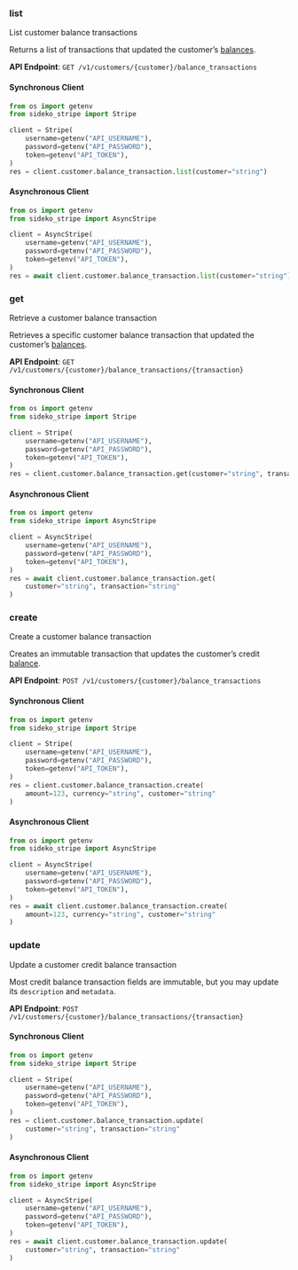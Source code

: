 
### list <a name="list"></a>
List customer balance transactions

<p>Returns a list of transactions that updated the customer’s <a href="/docs/billing/customer/balance">balances</a>.</p>

**API Endpoint**: `GET /v1/customers/{customer}/balance_transactions`

#### Synchronous Client

```python
from os import getenv
from sideko_stripe import Stripe

client = Stripe(
    username=getenv("API_USERNAME"),
    password=getenv("API_PASSWORD"),
    token=getenv("API_TOKEN"),
)
res = client.customer.balance_transaction.list(customer="string")
```

#### Asynchronous Client

```python
from os import getenv
from sideko_stripe import AsyncStripe

client = AsyncStripe(
    username=getenv("API_USERNAME"),
    password=getenv("API_PASSWORD"),
    token=getenv("API_TOKEN"),
)
res = await client.customer.balance_transaction.list(customer="string")
```

### get <a name="get"></a>
Retrieve a customer balance transaction

<p>Retrieves a specific customer balance transaction that updated the customer’s <a href="/docs/billing/customer/balance">balances</a>.</p>

**API Endpoint**: `GET /v1/customers/{customer}/balance_transactions/{transaction}`

#### Synchronous Client

```python
from os import getenv
from sideko_stripe import Stripe

client = Stripe(
    username=getenv("API_USERNAME"),
    password=getenv("API_PASSWORD"),
    token=getenv("API_TOKEN"),
)
res = client.customer.balance_transaction.get(customer="string", transaction="string")
```

#### Asynchronous Client

```python
from os import getenv
from sideko_stripe import AsyncStripe

client = AsyncStripe(
    username=getenv("API_USERNAME"),
    password=getenv("API_PASSWORD"),
    token=getenv("API_TOKEN"),
)
res = await client.customer.balance_transaction.get(
    customer="string", transaction="string"
)
```

### create <a name="create"></a>
Create a customer balance transaction

<p>Creates an immutable transaction that updates the customer’s credit <a href="/docs/billing/customer/balance">balance</a>.</p>

**API Endpoint**: `POST /v1/customers/{customer}/balance_transactions`

#### Synchronous Client

```python
from os import getenv
from sideko_stripe import Stripe

client = Stripe(
    username=getenv("API_USERNAME"),
    password=getenv("API_PASSWORD"),
    token=getenv("API_TOKEN"),
)
res = client.customer.balance_transaction.create(
    amount=123, currency="string", customer="string"
)
```

#### Asynchronous Client

```python
from os import getenv
from sideko_stripe import AsyncStripe

client = AsyncStripe(
    username=getenv("API_USERNAME"),
    password=getenv("API_PASSWORD"),
    token=getenv("API_TOKEN"),
)
res = await client.customer.balance_transaction.create(
    amount=123, currency="string", customer="string"
)
```

### update <a name="update"></a>
Update a customer credit balance transaction

<p>Most credit balance transaction fields are immutable, but you may update its <code>description</code> and <code>metadata</code>.</p>

**API Endpoint**: `POST /v1/customers/{customer}/balance_transactions/{transaction}`

#### Synchronous Client

```python
from os import getenv
from sideko_stripe import Stripe

client = Stripe(
    username=getenv("API_USERNAME"),
    password=getenv("API_PASSWORD"),
    token=getenv("API_TOKEN"),
)
res = client.customer.balance_transaction.update(
    customer="string", transaction="string"
)
```

#### Asynchronous Client

```python
from os import getenv
from sideko_stripe import AsyncStripe

client = AsyncStripe(
    username=getenv("API_USERNAME"),
    password=getenv("API_PASSWORD"),
    token=getenv("API_TOKEN"),
)
res = await client.customer.balance_transaction.update(
    customer="string", transaction="string"
)
```
